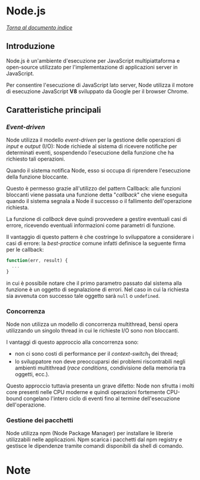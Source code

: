 # Node.js
[_Torna al documento indice_](./README.md)

## Introduzione
Node.js è un'ambiente d'esecuzione per JavaScript multipiattaforma e open-source utilizzato per l'implementazione di applicazioni server in JavaScript.

Per consentire l'esecuzione di JavaScript lato server, Node utilizza il motore di esecuzione JavaScript **V8** sviluppato da Google per il browser Chrome.

## Caratteristiche principali

### _Event-driven_
Node utilizza il modello _event-driven_ per la gestione delle operazioni di _input_ e _output_ (I/O): Node richiede al sistema di ricevere notifiche per determinati eventi, sospendendo l'esecuzione della funzione che ha richiesto tali operazioni.

Quando il sistema notifica Node, esso si occupa di riprendere l'esecuzione della funzione bloccante.

Questo è permesso grazie all'utilizzo del pattern Callback:
alle funzioni bloccanti viene passata una funzione detta "_callback_" che viene eseguita quando il sistema segnala a Node il successo o il fallimento dell'operazione richiesta.

La funzione di _callback_ deve quindi provvedere a gestire eventuali casi di errore, ricevendo eventuali informazioni come parametri di funzione.

Il vantaggio di questo pattern è che costringe lo sviluppatore a considerare i casi di errore: la _best-practice_ comune infatti definisce la seguente firma per le callback:

```js
function(err, result) {
  ...
}
```

in cui è possibile notare che il primo parametro passato dal sistema alla funzione è un oggetto di segnalazione di errori.
Nel caso in cui la richiesta sia avvenuta con successo tale oggetto sarà `null` o `undefined`.

### Concorrenza
Node non utilizza un modello di concorrenza multithread, bensì opera utilizzando un singolo thread in cui le richieste I/O sono non bloccanti.

I vantaggi di questo approccio alla concorrenza sono:

-   non ci sono costi di performance per il _context-switch_<sub>[1](#1)</sub> dei thread;
-   lo sviluppatore non deve preoccuparsi dei problemi riscontrabili negli ambienti multithread (_race conditions_, condivisione della memoria tra oggetti, ecc.).

Questo approccio tuttavia presenta un grave difetto: Node non sfrutta i molti core presenti nelle CPU moderne e quindi operazioni fortemente CPU-bound congelano l'intero ciclo di eventi fino al termine dell'esecuzione dell'operazione.

### Gestione dei pacchetti
Node utilizza npm (Node Package Manager) per installare le librerie utilizzabili nelle applicazioni. Npm scarica i pacchetti dal npm registry e gestisce le dipendenze tramite comandi disponibili da shell di comando.

# Note
